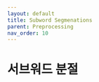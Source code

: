 ```yaml
---
layout: default
title: Subword Segmenations
parent: Preprocessing
nav_order: 10
---
```


# 서브워드 분절


